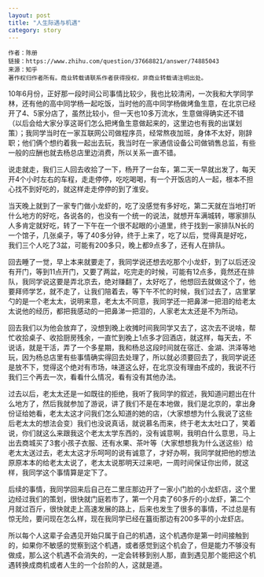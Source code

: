 ```yaml
---
layout: post
title: "人生际遇与机遇"
category: story
---
```

```
作者：陈册
链接：https://www.zhihu.com/question/37668821/answer/74885043
来源：知乎
著作权归作者所有。商业转载请联系作者获得授权，非商业转载请注明出处。
```

10年6月份，正好那一段时间公司事情比较少，我也比较清闲，一次我和大学同学林，还有他的高中同学杨一起吃饭，当时他的高中同学杨做烤鱼生意，在北京已经开了4、5家分店了，虽然比较小，但一天也10多万流水，生意做得确实还不错（以后会给大家分享这哥们怎么把烤鱼生意做起来的，这里边也有我的出谋划策）；我同学当时在一家互联网公司做程序员，经常熬夜加班，身体不太好，刚辞职；他们俩个想约着我一起出去玩，我当时在一家通信设备公司做销售总监，有些一般的应酬也就去杨总店里边消费，所以关系一直不错。

说走就走，我们三人回去收拾了一下，杨开了一台车，第二天一早就出发了，每天开4个小时左右的车程，走走停停，吃吃喝喝，有一个开饭店的人一起，根本不担心找不到好吃的，就这样走走停停的到了淮安。

当天晚上就到了一家专门做小龙虾的，吃了没感觉有多好吃，第二天就在当地打听什么地方的好吃，各说各的，也没有一个统一的说法，就想开车满城转，哪家排队人多肯定就好吃，转了一下午在一个很不起眼的小道里，终于找到一家排队N长的一个馆子，几张桌子，等了40多分钟，终于上来了，吃了以后，觉得真是好吃，我们三个人吃了3盆，可能有200多只，晚上都9点多了，还有人在排队。

回去睡了一觉，早上本来就要走了，我同学说还想去吃那个小龙虾，到了以后还没有开门，等到11点开门，又要了两盆，吃完走的时候，可能有12点多，竟然还在排队，我同学说这要是弄北京去，绝对赚翻了，太好吃了，他想回去就做这个了，他要拜师学艺，就不走了，让我们陪着去，等下午不忙的时候，我们过去了，店里掌勺的是一个老太太，说明来意，老太太不同意，我同学还一把鼻涕一把泪的给老太太说他的经历，都把我感动的一把鼻涕一把泪的，人家老太太还是不为所动。

回去我们以为他会放弃了，没想到晚上收摊时间我同学又去了，这次去不说啥，帮忙收拾桌子、收拾厨房残余，一直忙到晚上1点多才回酒店，就这样，每天去，不说话，就是干活，弄了一个多星期，我和杨总这段时间就在宿迁、金湖、洪泽等地玩，因为杨总店里有些事情确实得回去处理了，所以就必须要回去了，我同学说还是放不下，觉得这个绝对有市场，味道这么好，在北京没有理由不成的，我说不行我们三个再去一次，看看什么情况，看有没有其他办法。

过去以后，老太太还是一如既往的拒绝，我听了我同学的叙述，我知道问题出在什么地方了，然后我就参加了游说，讲了我们不是在本地做，我们是北京的，拿出身份证给她看，老太太这才问我们怎么知道的她的店，（大家想想为什么我说了这些后老太太的想法会变）我们也没说真话，就说慕名而来，终于老太太吐口了，笑着说，你们就这么来跟我这个老太太学东西的，没有诚意啊，我明白什么意思，马上出去商城买了3套小孩子衣服、还有水果、茶叶等（大家想想我为什么送这些）给老太太送过去，老太太这才乐呵呵的说有诚意了，才好办啊，我同学就把他的想法原原本本的给老太太说了，老太太说那明天过来吧，一周时间保证你出师，就这样，我同学这个事情算是定下了。

后续的事情，我同学回来后自己在二里庄那边开了一家小门脸的小龙虾店，这个里边经过我们的策划，很快就门庭若市了，第一个月卖了60多斤的小龙虾，第二个月就过百斤，很快就走上高速发展的路上，后来也发生了很多的事情，不过总是有惊无险，要问现在怎么样，现在我同学已经在簋街那边有200多平的小龙虾店。

所以每个人这辈子会遇见开始只属于自己的机遇，这个机遇你是第一时间接触到的，如果你不敏感的觉察到这个机遇，或者感觉到这个机会了，但是能力不够没有做成，那么这个机遇不会消失的，一定会转移到别人那，直到遇见那个能把这个机遇转换成商机或者人生的一个台阶的人，这就是道。